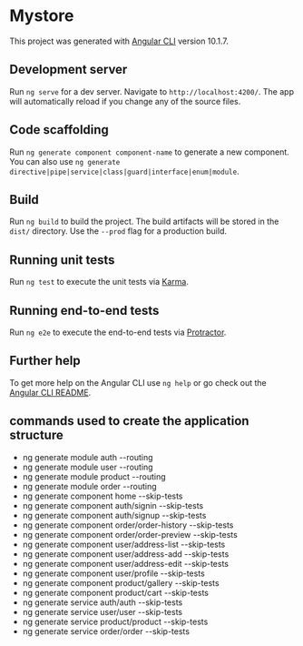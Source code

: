 # Mystore

This project was generated with [Angular CLI](https://github.com/angular/angular-cli) version 10.1.7.

## Development server

Run `ng serve` for a dev server. Navigate to `http://localhost:4200/`. The app will automatically reload if you change any of the source files.

## Code scaffolding

Run `ng generate component component-name` to generate a new component. You can also use `ng generate directive|pipe|service|class|guard|interface|enum|module`.

## Build

Run `ng build` to build the project. The build artifacts will be stored in the `dist/` directory. Use the `--prod` flag for a production build.

## Running unit tests

Run `ng test` to execute the unit tests via [Karma](https://karma-runner.github.io).

## Running end-to-end tests

Run `ng e2e` to execute the end-to-end tests via [Protractor](http://www.protractortest.org/).

## Further help

To get more help on the Angular CLI use `ng help` or go check out the [Angular CLI README](https://github.com/angular/angular-cli/blob/master/README.md).


## commands used to create the application structure
- ng generate module auth --routing
- ng generate module user --routing
- ng generate module product --routing
- ng generate module order --routing
- ng generate component home --skip-tests
- ng generate component auth/signin --skip-tests
- ng generate component auth/signup --skip-tests
- ng generate component order/order-history --skip-tests
- ng generate component order/order-preview --skip-tests
- ng generate component user/address-list --skip-tests
- ng generate component user/address-add --skip-tests
- ng generate component user/address-edit --skip-tests
- ng generate component user/profile --skip-tests
- ng generate component product/gallery --skip-tests
- ng generate component product/cart --skip-tests
- ng generate service auth/auth --skip-tests
- ng generate service user/user --skip-tests
- ng generate service product/product --skip-tests
- ng generate service order/order --skip-tests